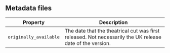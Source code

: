 ## Metadata files

| Property               | Description                                                                                              |
| ---------------------- | -------------------------------------------------------------------------------------------------------- |
| `originally_available` | The date that the theatrical cut was first released. Not necessarily the UK release date of the version. |
